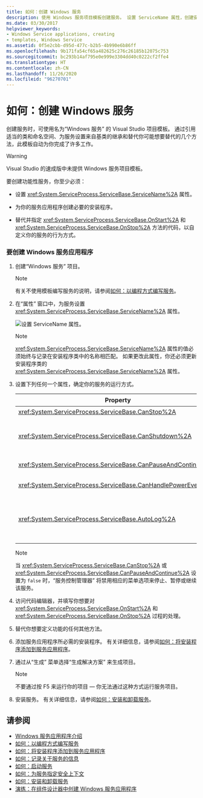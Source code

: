 ```yaml
---
title: 如何：创建 Windows 服务
description: 使用 Windows 服务项目模板创建服务。 设置 ServiceName 属性，创建安装程序并重写 OnStart 和 OnStop 方法。
ms.date: 03/30/2017
helpviewer_keywords:
- Windows Service applications, creating
- templates, Windows Service
ms.assetid: 0f5e2cbb-d95d-477c-b2b5-4b990e6b86ff
ms.openlocfilehash: 9b171fa54cf65a482625c276c26185b12075c753
ms.sourcegitcommit: bc293b14af795e0e999e3304dd40c0222cf2ffe4
ms.translationtype: HT
ms.contentlocale: zh-CN
ms.lasthandoff: 11/26/2020
ms.locfileid: "96270701"
---
```

# <a name="how-to-create-windows-services"></a>如何：创建 Windows 服务

创建服务时，可使用名为“Windows 服务”  的 Visual Studio 项目模板。 通过引用适当的类和命名空间、为服务设置来自基类的继承和替代你可能想要替代的几个方法，此模板自动为你完成了许多工作。  
  
> [!WARNING]
> Visual Studio 的速成版中未提供 Windows 服务项目模板。  
  
 要创建功能性服务，你至少必须：  
  
- 设置 <xref:System.ServiceProcess.ServiceBase.ServiceName%2A> 属性。  
  
- 为你的服务应用程序创建必要的安装程序。  
  
- 替代并指定 <xref:System.ServiceProcess.ServiceBase.OnStart%2A> 和 <xref:System.ServiceProcess.ServiceBase.OnStop%2A> 方法的代码，以自定义你的服务的行为方式。  
  
### <a name="to-create-a-windows-service-application"></a>要创建 Windows 服务应用程序  
  
1. 创建“Windows 服务”  项目。  
  
    > [!NOTE]
    > 有关不使用模板编写服务的说明，请参阅[如何：以编程方式编写服务](how-to-write-services-programmatically.md)。  
  
2. 在“属性”  窗口中，为服务设置 <xref:System.ServiceProcess.ServiceBase.ServiceName%2A> 属性。  
  
     ![设置 ServiceName 属性。](./media/windowsservice-servicename.PNG "WindowsService_ServiceName")  
  
    > [!NOTE]
    > <xref:System.ServiceProcess.ServiceBase.ServiceName%2A> 属性的值必须始终与记录在安装程序类中的名称相匹配。 如果更改此属性，你还必须更新安装程序类的 <xref:System.ServiceProcess.ServiceBase.ServiceName%2A> 属性。  
  
3. 设置下列任何一个属性，确定你的服务的运行方式。  
  
    |Property|设置|  
    |--------------|-------------|  
    |<xref:System.ServiceProcess.ServiceBase.CanStop%2A>|`True` 表示服务将接受请求停止运行；`false` 将阻止服务被停止。|  
    |<xref:System.ServiceProcess.ServiceBase.CanShutdown%2A>|`True` 表示当服务所在的计算机关机时服务需要接受通知，启用它来调用 <xref:System.ServiceProcess.ServiceBase.OnShutdown%2A> 过程。|  
    |<xref:System.ServiceProcess.ServiceBase.CanPauseAndContinue%2A>|`True` 表示服务将接受请求暂停或恢复运行；`false` 将阻止服务被暂停或恢复。|  
    |<xref:System.ServiceProcess.ServiceBase.CanHandlePowerEvent%2A>|`True` 表示服务可处理计算机电源状态更改的通知；`false` 将阻止向服务通知这些更改。|  
    |<xref:System.ServiceProcess.ServiceBase.AutoLog%2A>|`True` 将在你的服务执行操作时向应用程序事件日志写入信息条目；`false` 将禁用该功能。 有关详细信息，请参阅[如何：记录关于服务的信息](how-to-log-information-about-services.md)。 **注意：** 默认情况下，<xref:System.ServiceProcess.ServiceBase.AutoLog%2A> 设置为 `true`。|  
  
    > [!NOTE]
    > 当 <xref:System.ServiceProcess.ServiceBase.CanStop%2A> 或 <xref:System.ServiceProcess.ServiceBase.CanPauseAndContinue%2A> 设置为 `false` 时，“服务控制管理器”  将禁用相应的菜单选项来停止、暂停或继续该服务。  
  
4. 访问代码编辑器，并填写你想要对 <xref:System.ServiceProcess.ServiceBase.OnStart%2A> 和 <xref:System.ServiceProcess.ServiceBase.OnStop%2A> 过程的处理。  
  
5. 替代你想要定义功能的任何其他方法。  
  
6. 添加服务应用程序所必需的安装程序。 有关详细信息，请参阅[如何：将安装程序添加到服务应用程序](how-to-add-installers-to-your-service-application.md)。  
  
7. 通过从“生成”  菜单选择“生成解决方案”  来生成项目。  
  
    > [!NOTE]
    > 不要通过按 F5 来运行你的项目 — 你无法通过这种方式运行服务项目。  
  
8. 安装服务。 有关详细信息，请参阅[如何：安装和卸载服务](how-to-install-and-uninstall-services.md)。  
  
## <a name="see-also"></a>请参阅

- [Windows 服务应用程序介绍](introduction-to-windows-service-applications.md)
- [如何：以编程方式编写服务](how-to-write-services-programmatically.md)
- [如何：将安装程序添加到服务应用程序](how-to-add-installers-to-your-service-application.md)
- [如何：记录关于服务的信息](how-to-log-information-about-services.md)
- [如何：启动服务](how-to-start-services.md)
- [如何：为服务指定安全上下文](how-to-specify-the-security-context-for-services.md)
- [如何：安装和卸载服务](how-to-install-and-uninstall-services.md)
- [演练：在组件设计器中创建 Windows 服务应用程序](walkthrough-creating-a-windows-service-application-in-the-component-designer.md)
